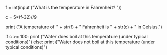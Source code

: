 f = int(input ("What is the temperature in Fahrenheit? "))

c = 5*(f-32)//9

print ("A temperature of " + str(f) + " Fahrenheit is " + str(c) + " in Celsius.")

if c >= 100:
	print ("Water does boil at this temperature (under typical conditions)")
else:
	print ("Water does not boil at this temperature (under typical conditions)")
